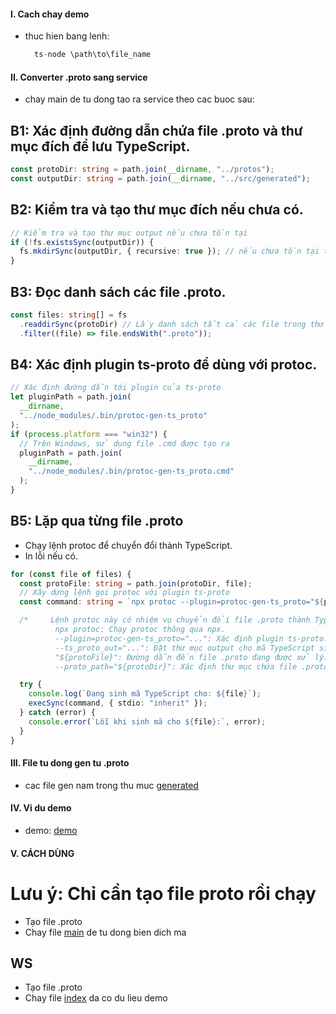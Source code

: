 #### I. Cach chay demo

- thuc hien bang lenh:
  ```ts
    ts-node \path\to\file_name
  ```

#### II. Converter .proto sang service

- chay main de tu dong tao ra service theo cac buoc sau:

## B1: Xác định đường dẫn chứa file .proto và thư mục đích để lưu TypeScript.

```ts
const protoDir: string = path.join(__dirname, "../protos");
const outputDir: string = path.join(__dirname, "../src/generated");
```

## B2: Kiểm tra và tạo thư mục đích nếu chưa có.

```ts
// Kiểm tra và tạo thư mục output nếu chưa tồn tại
if (!fs.existsSync(outputDir)) {
  fs.mkdirSync(outputDir, { recursive: true }); // nếu chưa tồn tại tạo thư mục gồm cả thư mục cha nếu cần
}
```

## B3: Đọc danh sách các file .proto.

```ts
const files: string[] = fs
  .readdirSync(protoDir) // Lấy danh sách tất cả các file trong thư mục protoDir
  .filter((file) => file.endsWith(".proto"));
```

## B4: Xác định plugin ts-proto để dùng với protoc.

```ts
// Xác định đường dẫn tới plugin của ts-proto
let pluginPath = path.join(
  __dirname,
  "../node_modules/.bin/protoc-gen-ts_proto"
);
if (process.platform === "win32") {
  // Trên Windows, sử dụng file .cmd được tạo ra
  pluginPath = path.join(
    __dirname,
    "../node_modules/.bin/protoc-gen-ts_proto.cmd"
  );
}
```

## B5: Lặp qua từng file .proto

- Chạy lệnh protoc để chuyển đổi thành TypeScript.
- In lỗi nếu có.

```ts
for (const file of files) {
  const protoFile: string = path.join(protoDir, file);
  // Xây dựng lệnh gọi protoc với plugin ts-proto
  const command: string = `npx protoc --plugin=protoc-gen-ts_proto="${pluginPath}" --ts_proto_out="${outputDir}" "${protoFile}" --proto_path="${protoDir}"`;

  /*     Lệnh protoc này có nhiệm vụ chuyển đổi file .proto thành TypeScript:
          npx protoc: Chạy protoc thông qua npx.
          --plugin=protoc-gen-ts_proto="...": Xác định plugin ts-proto.
          --ts_proto_out="...": Đặt thư mục output cho mã TypeScript sinh ra.
          "${protoFile}": Đường dẫn đến file .proto đang được xử lý.
          --proto_path="${protoDir}": Xác định thư mục chứa file .proto. */

  try {
    console.log(`Đang sinh mã TypeScript cho: ${file}`);
    execSync(command, { stdio: "inherit" });
  } catch (error) {
    console.error(`Lỗi khi sinh mã cho ${file}:`, error);
  }
}
```

#### III. File tu dong gen tu .proto

- cac file gen nam trong thu muc [generated](src\generated\customer.ts)

#### IV. Vi du demo

- demo: [demo](src\demo\demo.ts)

#### V. CÁCH DÙNG

# Lưu ý: Chỉ cần tạo file proto rồi chạy

- Tạo file .proto
- Chay file [main](src\main.ts) de tu dong bien dich ma

## WS

- Tạo file .proto
- Chay file [index](src\index.ts) da co du lieu demo
